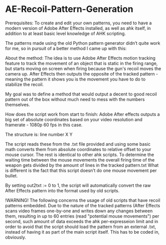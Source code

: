 # AE-Recoil-Pattern-Generation
Prerequisites: 
To create and edit your own patterns, you need to have a modern version of Adobe After Effects installed, as well as ahk itself, in addition to at least basic level knowledge of AHK scripting.

The patterns made using the old Python pattern generator didn’t quite work for me, so in pursuit of a better method I came up with this:

About the method: 
The idea is to use Adobe After Effects motion tracking feature to track the movement of an object that is static in the firing range, but starts moving on screen when firing because the gun's recoil moves the camera up. After Effects then outputs the opposite of the tracked pattern - meaning the pattern it shows you is the movement you have to do to stabilize the recoil. 

My goal was to define a method that would output a decent to good recoil pattern out of the box without much need to mess with the numbers themselves.

How does the script work from start to finish:
Adobe After effects outputs a big set of absolute coordinates based on your video resolution and framerate - 1080p 60 fps in this case.

The structure is:
line number  X    Y 

The script reads these from the .txt file provided and using some basic math converts them from absolute coordinates to relative offset to your mouse cursor. The rest is identical to other ahk scripts. 
To determine the waiting time between the mouse movements the overall firing time of the weapon gets divided by the amount of lines in the tracked pattern.txt
What is different is the fact that this script doesn’t do one mouse movement per bullet.

By setting 	out2txt := 0 	to 1, the script will automatically convert the raw After Effects pattern into the format used by old scripts. 

!WARNING!
The following concerns the usage of old scripts that have recoil patterns embedded. 
Due to the nature of the tracked patterns (After Effects scans video frames one-by-one and writes down any changes between them, resulting in up to 60 entries (read "potential mouse movements") per second, such amount of data exceeds the ahk per-expresseion limit and in order to avoid that the script should load the pattern from an external .txt, instead of having it as part of the main script itself. This has to be coded in, obviously. 

